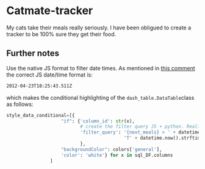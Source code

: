 # Catmate-tracker
My cats take their meals really seriously. I have been obligued to create a tracker to be 100% sure they get their food.


## Further notes 

Use the native JS format to filter date times. As mentioned in [this comment](https://stackoverflow.com/a/15952652) the correct JS date/time format is:

```bash
2012-04-23T18:25:43.511Z
```

which makes the conditional highlighting of the ```dash_table.DataTable```class as follows:

```python
style_data_conditional=[{
                    "if": {'column_id': str(x),
                           # create the filter query JS + python. Really important: use the JS time format
                           'filter_query': '{next_meals} > ' + datetime.now().strftime("%Y-%m-%d") +
                                           'T' + datetime.now().strftime("%H:%M:%S")
                           },
                    "backgroundColor": colors['general'],
                    'color': 'white'} for x in sql_DF.columns
                ]
```
